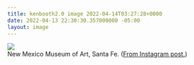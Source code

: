 ```yaml
---
title: kenbooth2.0 image 2022-04-14T03:27:28+0000
date: 2022-04-13 22:30:30.357000000 -05:00
layout: image
---
```


<img src="https://dl.dropboxusercontent.com/s/taysvho7laqb7m3/278355914_689427535596738_4742597541639899050_n?dl=0"><br>
New Mexico Museum of Art, Santa Fe. (<a href="https://www.instagram.com/p/CcUPz1nLYog/">From Instagram post.</a>)